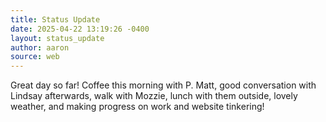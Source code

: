 ```yaml
---
title: Status Update
date: 2025-04-22 13:19:26 -0400
layout: status_update
author: aaron
source: web
---
```

Great day so far! Coffee this morning with P. Matt, good conversation with Lindsay afterwards, walk with Mozzie, lunch with them outside, lovely weather, and making progress on work and website tinkering!
